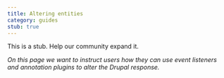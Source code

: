 ```yaml
---
title: Altering entities
category: guides
stub: true
---
```


This is a stub. Help our community expand it.

_On this page we want to instruct users how they can use event listeners and annotation plugins to alter the Drupal response._
